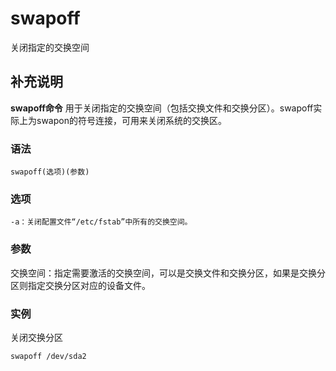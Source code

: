 #  swapoff

关闭指定的交换空间

##  补充说明

**swapoff命令** 用于关闭指定的交换空间（包括交换文件和交换分区）。swapoff实际上为swapon的符号连接，可用来关闭系统的交换区。

###  语法

    
    
    swapoff(选项)(参数)
    

###  选项

    
    
    -a：关闭配置文件“/etc/fstab”中所有的交换空间。
    

###  参数

交换空间：指定需要激活的交换空间，可以是交换文件和交换分区，如果是交换分区则指定交换分区对应的设备文件。

###  实例

关闭交换分区

    
    
    swapoff /dev/sda2
    

